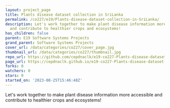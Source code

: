 ```yaml
---
layout: project_page
title: Plants disease dataset collection in SriLanka
permalink: /co227/e19/Plants-disease-dataset-collection-in-SriLanka/
description: Let's work together to make plant disease information more accessible
  and contribute to healthier crops and ecosystems!
has_children: false
parent: E19 Software Systems Projects
grand_parent: Software Systems Projects
cover_url: /data/categories/co227/cover_page.jpg
thumbnail_url: /data/categories/co227/thumbnail.jpg
repo_url: https://github.com/cepdnaclk/e19-co227-Plants-disease-dataset-collection-in-SriLanka
page_url: https://cepdnaclk.github.io/e19-co227-Plants-disease-dataset-collection-in-SriLanka
forks: 0
watchers: 0
stars: 0
started_on: '2023-08-25T15:46:48Z'
---
```


Let's work together to make plant disease information more accessible and contribute to healthier crops and ecosystems!